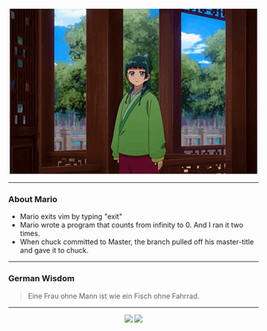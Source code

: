 <p align="center">
  <img src="assets/maomao.gif" />
</p>

---

### About Mario
- Mario exits vim by typing "exit"
- Mario wrote a program that counts from infinity to 0. And I ran it two times.
- When chuck committed to Master, the branch pulled off his master-title and gave it to chuck.

---

### German Wisdom
> Eine Frau ohne Mann ist wie ein Fisch ohne Fahrrad.

---

<p align="center">
  <a>
    <img height="180em" src="https://github-readme-stats-eight-theta.vercel.app/api?username=Torfkopp&show_icons=true&theme=dark&include_all_commits=true&count_private=true"/>
  </a>
  <a href="https://github.com/Torfkopp?tab=repositories">
    <img height="180em" src="https://github-readme-stats-eight-theta.vercel.app/api/top-langs/?username=torfkopp&layout=compact&theme=dark&langs_count=8&hide=java"/>
  </a>
</p>
